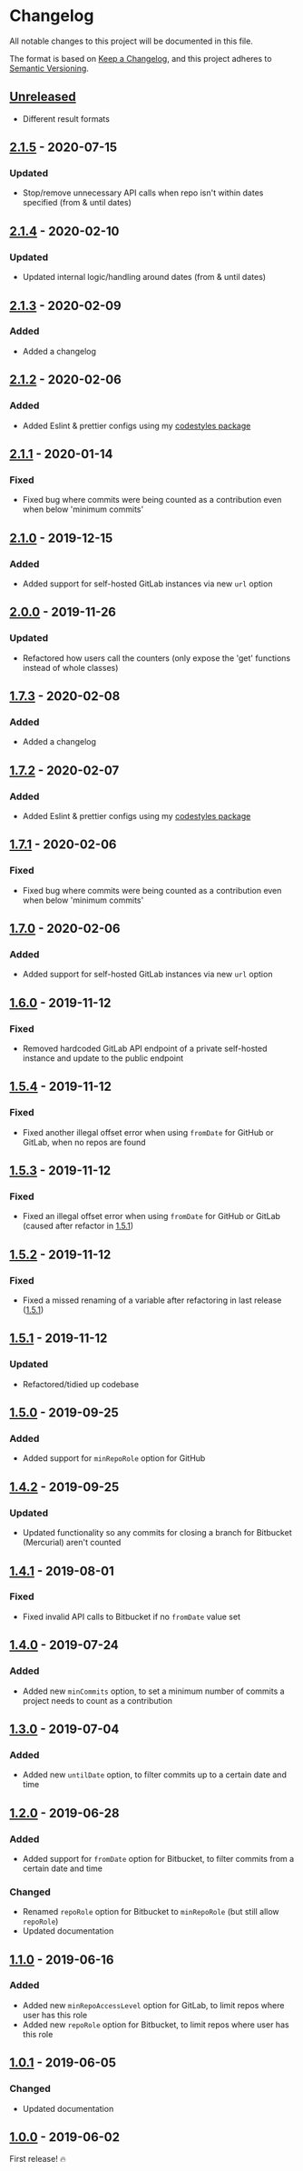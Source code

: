 # Changelog

All notable changes to this project will be documented in this file.

The format is based on [Keep a Changelog](https://keepachangelog.com/en/1.0.0/),
and this project adheres to [Semantic Versioning](https://semver.org/spec/v2.0.0.html).

## [Unreleased]

-   Different result formats

## [2.1.5] - 2020-07-15

### Updated

-   Stop/remove unnecessary API calls when repo isn't within dates specified (from & until dates)

## [2.1.4] - 2020-02-10

### Updated

-   Updated internal logic/handling around dates (from & until dates)

## [2.1.3] - 2020-02-09

### Added

-   Added a changelog

## [2.1.2] - 2020-02-06

### Added

-   Added Eslint & prettier configs using my [codestyles package](https://www.npmjs.com/package/@jahidulpabelislam/codestyles)

## [2.1.1] - 2020-01-14

### Fixed

-   Fixed bug where commits were being counted as a contribution even when below 'minimum commits'

## [2.1.0] - 2019-12-15

### Added

-   Added support for self-hosted GitLab instances via new `url` option

## [2.0.0] - 2019-11-26

### Updated

-   Refactored how users call the counters (only expose the 'get' functions instead of whole classes)

## [1.7.3] - 2020-02-08

### Added

-   Added a changelog

## [1.7.2] - 2020-02-07

### Added

-   Added Eslint & prettier configs using my [codestyles package](https://www.npmjs.com/package/@jahidulpabelislam/codestyles)

## [1.7.1] - 2020-02-06

### Fixed

-   Fixed bug where commits were being counted as a contribution even when below 'minimum commits'

## [1.7.0] - 2020-02-06

### Added

-   Added support for self-hosted GitLab instances via new `url` option

## [1.6.0] - 2019-11-12

### Fixed

-   Removed hardcoded GitLab API endpoint of a private self-hosted instance and update to the public endpoint

## [1.5.4] - 2019-11-12

### Fixed

-   Fixed another illegal offset error when using `fromDate` for GitHub or GitLab, when no repos are found

## [1.5.3] - 2019-11-12

### Fixed

-   Fixed an illegal offset error when using `fromDate` for GitHub or GitLab (caused after refactor in [1.5.1])

## [1.5.2] - 2019-11-12

### Fixed

-   Fixed a missed renaming of a variable after refactoring in last release ([1.5.1])

## [1.5.1] - 2019-11-12

### Updated

-   Refactored/tidied up codebase

## [1.5.0] - 2019-09-25

### Added

-   Added support for `minRepoRole` option for GitHub

## [1.4.2] - 2019-09-25

### Updated

-   Updated functionality so any commits for closing a branch for Bitbucket (Mercurial) aren't counted

## [1.4.1] - 2019-08-01

### Fixed

-   Fixed invalid API calls to Bitbucket if no `fromDate` value set

## [1.4.0] - 2019-07-24

### Added

-   Added new `minCommits` option, to set a minimum number of commits a project needs to count as a contribution

## [1.3.0] - 2019-07-04

### Added

-   Added new `untilDate` option, to filter commits up to a certain date and time

## [1.2.0] - 2019-06-28

### Added

-   Added support for `fromDate` option for Bitbucket, to filter commits from a certain date and time

### Changed

-   Renamed `repoRole` option for Bitbucket to `minRepoRole` (but still allow `repoRole`)
-   Updated documentation

## [1.1.0] - 2019-06-16

### Added

-   Added new `minRepoAccessLevel` option for GitLab, to limit repos where user has this role
-   Added new `repoRole` option for Bitbucket, to limit repos where user has this role

## [1.0.1] - 2019-06-05

### Changed

-   Updated documentation

## [1.0.0] - 2019-06-02

First release! :fire:

[unreleased]: https://github.com/jahidulpabelislam/contribution-counters/compare/v2.1.5...HEAD

[2.1.5]: https://github.com/jahidulpabelislam/contribution-counters/compare/v2.1.4...v2.1.5
[2.1.4]: https://github.com/jahidulpabelislam/contribution-counters/compare/v2.1.3...v2.1.4
[2.1.3]: https://github.com/jahidulpabelislam/contribution-counters/compare/v2.1.2...v2.1.3
[2.1.2]: https://github.com/jahidulpabelislam/contribution-counters/compare/v2.1.1...v2.1.2
[2.1.1]: https://github.com/jahidulpabelislam/contribution-counters/compare/v2.1.0...v2.1.1
[2.1.0]: https://github.com/jahidulpabelislam/contribution-counters/compare/v2.0.0...v2.1.0
[2.0.0]: https://github.com/jahidulpabelislam/contribution-counters/compare/v1.6.0...v2.0.0
[1.7.3]: https://github.com/jahidulpabelislam/contribution-counters/compare/v1.7.2...v1.7.3
[1.7.2]: https://github.com/jahidulpabelislam/contribution-counters/compare/v1.7.1...v1.7.2
[1.7.1]: https://github.com/jahidulpabelislam/contribution-counters/compare/v1.7.0...v1.7.1
[1.7.0]: https://github.com/jahidulpabelislam/contribution-counters/compare/v1.6.0...v1.7.0
[1.6.0]: https://github.com/jahidulpabelislam/contribution-counters/compare/v1.5.4...v1.6.0
[1.5.4]: https://github.com/jahidulpabelislam/contribution-counters/compare/v1.5.3...v1.5.4
[1.5.3]: https://github.com/jahidulpabelislam/contribution-counters/compare/v1.5.2...v1.5.3
[1.5.2]: https://github.com/jahidulpabelislam/contribution-counters/compare/v1.5.1...v1.5.2
[1.5.1]: https://github.com/jahidulpabelislam/contribution-counters/compare/v1.5.0...v1.5.1
[1.5.0]: https://github.com/jahidulpabelislam/contribution-counters/compare/v1.4.2...v1.5.0
[1.4.2]: https://github.com/jahidulpabelislam/contribution-counters/compare/v1.4.1...v1.4.2
[1.4.1]: https://github.com/jahidulpabelislam/contribution-counters/compare/v1.4.0...v1.4.1
[1.4.0]: https://github.com/jahidulpabelislam/contribution-counters/compare/v1.3.0...v1.4.0
[1.3.0]: https://github.com/jahidulpabelislam/contribution-counters/compare/v1.2.0...v1.3.0
[1.2.0]: https://github.com/jahidulpabelislam/contribution-counters/compare/v1.1.0...v1.2.0
[1.1.0]: https://github.com/jahidulpabelislam/contribution-counters/compare/v1.0.1...v1.1.0
[1.0.1]: https://github.com/jahidulpabelislam/contribution-counters/compare/v1.0.0...v1.0.1
[1.0.0]: https://github.com/jahidulpabelislam/contribution-counters/releases/tag/v1.0.0
